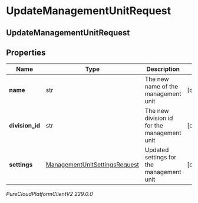 # UpdateManagementUnitRequest

## UpdateManagementUnitRequest

## Properties

|Name | Type | Description | Notes|
|------------ | ------------- | ------------- | -------------|
| **name** | str | The new name of the management unit | [optional] |
| **division_id** | str | The new division id for the management unit | [optional] |
| **settings** | [ManagementUnitSettingsRequest](ManagementUnitSettingsRequest) | Updated settings for the management unit | [optional] |



_PureCloudPlatformClientV2 229.0.0_

